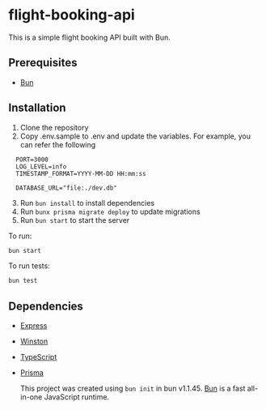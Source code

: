 # flight-booking-api

This is a simple flight booking API built with Bun.

## Prerequisites

- [Bun](https://bun.sh/docs/installation)

## Installation

1. Clone the repository
2. Copy .env.sample to .env and update the variables. For example, you can refer the following

```env
  PORT=3000
  LOG_LEVEL=info
  TIMESTAMP_FORMAT=YYYY-MM-DD HH:mm:ss

  DATABASE_URL="file:./dev.db"
```

3. Run `bun install` to install dependencies
4. Run `bunx prisma migrate deploy` to update migrations
5. Run `bun start` to start the server

To run:

```bash
bun start
```

To run tests:

```bash
bun test
```

## Dependencies

- [Express](https://expressjs.com/)
- [Winston](https://github.com/winstonjs/winston)
- [TypeScript](https://www.typescriptlang.org/)
- [Prisma](https://www.prisma.io/)

  This project was created using `bun init` in bun v1.1.45. [Bun](https://bun.sh) is a fast all-in-one JavaScript runtime.
